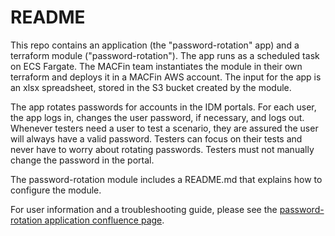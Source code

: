 # README

This repo contains an application (the "password-rotation" app) and a terraform module ("password-rotation"). The app runs as a scheduled task on ECS Fargate. The MACFin team instantiates the module in their own terraform and deploys it in a MACFin AWS account. The input for the app is an xlsx spreadsheet, stored in the S3 bucket created by the module.

The app rotates passwords for accounts in the IDM portals. For each user, the app logs in, changes the user password, if necessary, and logs out. Whenever testers need a user to test a scenario, they are assured the user will always have a valid password. Testers can focus on their tests and never have to worry about rotating passwords. Testers must not manually change the password in the portal.

The password-rotation module includes a README.md that explains how to configure the module.

For user information and a troubleshooting guide, please see the [password-rotation application confluence page](https://confluenceent.cms.gov/x/SGbzDg).
